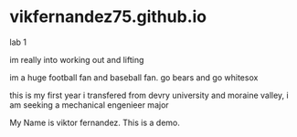 # vikfernandez75.github.io
<P>lab 1<P>

<title>Internet Technologies and Web Design</title>

<p>im really into working out and lifting</P>


<P>im a huge football fan and baseball fan. go bears and go whitesox<P>

  <P>this is my first year i transfered from devry university and moraine valley, i am seeking a mechanical engenieer major<P>
    
  </P>My Name is viktor fernandez. This is a demo.<P>
    



